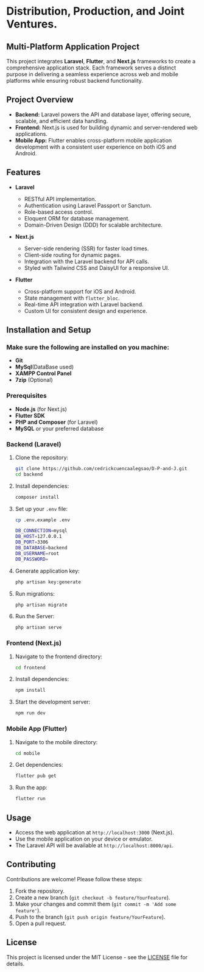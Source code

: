 # Distribution, Production, and Joint Ventures.

## Multi-Platform Application Project

This project integrates **Laravel**, **Flutter**, and **Next.js** frameworks to create a comprehensive application stack. Each framework serves a distinct purpose in delivering a seamless experience across web and mobile platforms while ensuring robust backend functionality.

## Project Overview

- **Backend:** Laravel powers the API and database layer, offering secure, scalable, and efficient data handling.
- **Frontend:** Next.js is used for building dynamic and server-rendered web applications.
- **Mobile App:** Flutter enables cross-platform mobile application development with a consistent user experience on both iOS and Android.

## Features

- **Laravel**

  - RESTful API implementation.
  - Authentication using Laravel Passport or Sanctum.
  - Role-based access control.
  - Eloquent ORM for database management.
  - Domain-Driven Design (DDD) for scalable architecture.

- **Next.js**

  - Server-side rendering (SSR) for faster load times.
  - Client-side routing for dynamic pages.
  - Integration with the Laravel backend for API calls.
  - Styled with Tailwind CSS and DaisyUI for a responsive UI.

- **Flutter**
  - Cross-platform support for iOS and Android.
  - State management with `flutter_bloc`.
  - Real-time API integration with Laravel backend.
  - Custom UI for consistent design and experience.

## Installation and Setup

### Make sure the following are installed on you machine:

- **Git**
- **MySql**(DataBase used)
- **XAMPP Control Panel**
- **7zip** (Optional)

### Prerequisites

- **Node.js** (for Next.js)
- **Flutter SDK**
- **PHP and Composer** (for Laravel)
- **MySQL** or your preferred database

### Backend (Laravel)

1. Clone the repository:
   ```bash
   git clone https://github.com/cedrickcuencaalegsao/D-P-and-J.git
   cd backend
   ```
2. Install dependencies:
   ```bash
   composer install
   ```
3. Set up your `.env` file:

   ```bash
   cp .env.example .env

   DB_CONNECTION=mysql
   DB_HOST=127.0.0.1
   DB_PORT=3306
   DB_DATABASE=backend
   DB_USERNAME=root
   DB_PASSWORD=
   ```

4. Generate application key:
   ```bash
   php artisan key:generate
   ```
5. Run migrations:
   ```bash
   php artisan migrate
   ```
6. Run the Server:
   ```bash
   php artisan serve
   ```

### Frontend (Next.js)

1. Navigate to the frontend directory:
   ```bash
   cd frontend
   ```
2. Install dependencies:
   ```bash
   npm install
   ```
3. Start the development server:
   ```bash
   npm run dev
   ```

### Mobile App (Flutter)

1. Navigate to the mobile directory:
   ```bash
   cd mobile
   ```
2. Get dependencies:
   ```bash
   flutter pub get
   ```
3. Run the app:
   ```bash
   flutter run
   ```

## Usage

- Access the web application at `http://localhost:3000` (Next.js).
- Use the mobile application on your device or emulator.
- The Laravel API will be available at `http://localhost:8000/api`.

## Contributing

Contributions are welcome! Please follow these steps:

1. Fork the repository.
2. Create a new branch (`git checkout -b feature/YourFeature`).
3. Make your changes and commit them (`git commit -m 'Add some feature'`).
4. Push to the branch (`git push origin feature/YourFeature`).
5. Open a pull request.

## License

This project is licensed under the MIT License - see the [LICENSE](LICENSE) file for details.
